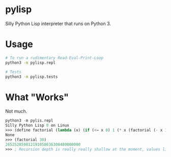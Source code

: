 pylisp
======

Silly Python Lisp interpreter that runs on Python 3.

Usage
=====

```bash
# To run a rudimentary Read-Eval-Print-Loop
python3 -m pylisp.repl

# Tests
python3 -m pylisp.tests
```

What "Works"
============

Not much.

```lisp
python3 -m pylis.repl
Silly Python Lisp 0 on Linux
>>> (define factorial (lambda (x) (if (<= x 0) 1 (* x (factorial (- x 1))))))
None
>>> (factorial 30)
265252859812191058636308480000000
>>> ; Recursion depth is really really shallow at the moment, values like 70 will crash
```
